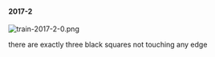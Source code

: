 #### 2017-2
![train-2017-2-0.png](https://github.com/lil-lab/nlvr/raw/master/nlvr/train/images/74/train-2017-2-0.png "train-2017-2-0.png")

there are exactly three black squares not touching any edge